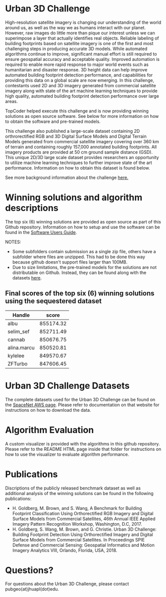 # Urban 3D Challenge

High-resolution satellite imagery is changing our understanding of the world around us, as well as the way we as humans interact with our planet. However, raw images do little more than pique our interest unless we can superimpose a layer that actually identifies real objects. Reliable labeling of building footprints based on satellite imagery is one of the first and most challenging steps in producing accurate 3D models. While automated algorithms continue to improve, significant manual effort is still required to ensure geospatial accuracy and acceptable quality. Improved automation is required to enable more rapid response to major world events such as humanitarian and disaster response. 3D height data can help improve automated building footprint detection performance, and capabilities for providing this data on a global scale are now emerging. In this challenge, contestants used 2D and 3D imagery generated from commercial satellite imagery along with state of the art machine learning techniques to provide high quality, automated building footprint detection performance over large areas.

TopCoder helped execute this challenge and is now providing winning solutions as open source software. See below for more information on how to obtain the software and pre-trained models. 

This challenge also published a large-scale dataset containing 2D orthrorectified RGB and 3D Digital Surface Models and Digital Terrain Models generated from commercial satellite imagery covering over 360 km of terrain and containing roughly 157,000 annotated building footprints. All imagery products are provided at 50 cm ground sample distance (GSD). This unique 2D/3D large scale dataset provides researchers an opportunity to utilize machine learning techniques to further improve state of the art performance. Information on how to obtain this dataset is found below. 

See more background information about the challenge [here.](https://community.topcoder.com/longcontest/?module=ViewProblemStatement&rd=17007&compid=57607)

# Winning solutions and algorithm descriptions

The top six (6) winning solutions are provided as open source as part of this Github repository. Information on how to setup and use the software can be found in the [Software Users Guide](https://github.com/topcoderinc/Urban3d/blob/master/Urban%203D%20Challenge%20Software%20User%20Guide.docx). 

NOTES: 
* Some subfolders contain submission as a single zip file, others have a subfolder where files are unzipped. This had to be done this way because github doesn't support files larger than 100MB.
* Due to size limitations, the pre-trained models for the solutions are not distributable on Github. Instead, they can be found along with the datasets [here](https://spacenetchallenge.github.io/datasets/Urban_3D_Challenge_summary.html). 


## Final scores of the top six (6) winning solutions using the sequestered dataset
| Handle | score |
| --- | --- |
| albu | 855174.32 |
| selim_sef | 852711.49 |
| cannab | 850676.75 |
| alina.marcu | 850520.81 |
| kylelee | 849570.67 |
| ZFTurbo | 847606.45 |

# Urban 3D Challenge Datasets 

The complete datasets used for the Urban 3D Challenge can be found on the [SpaceNet AWS page](https://spacenetchallenge.github.io/datasets/Urban_3D_Challenge_summary.html). Please refer to documentation on that website for instructions on how to download the data. 

# Algorithm Evaluation

A custom visualizer is provided with the algorithms in this github repository. Please refer to the README HTML page inside that folder for instructions on how to use the visualizer to evaluate algorithm performance. 

# Publications

Discriptions of the publicly released benchmark dataset as well as additional analysis of the winning solutions can be found in the following publications: 
* H. Goldberg, M. Brown, and S. Wang, A Benchmark for Building Footprint Classification Using Orthorectified RGB Imagery and Digital Surface Models from Commercial Satellites, 46th Annual IEEE Applied Imagery Pattern Recognition Workshop, Washington, D.C, 2017.
* H. Goldberg, S. Wang, M. Brown, and G. Christie. Urban 3D Challenge: Building Footprint Detection Using Orthorectified Imagery and Digital Surface Models from Commercial Satellites. In Proceedings SPIE Defense and Commercial Sensing: Geospatial Informatics and Motion Imagery Analytics VIII, Orlando, Florida, USA, 2018.

# Questions?

For questions about the Urban 3D Challenge, please contact pubgeo(at)jhuapl(dot)edu. 



